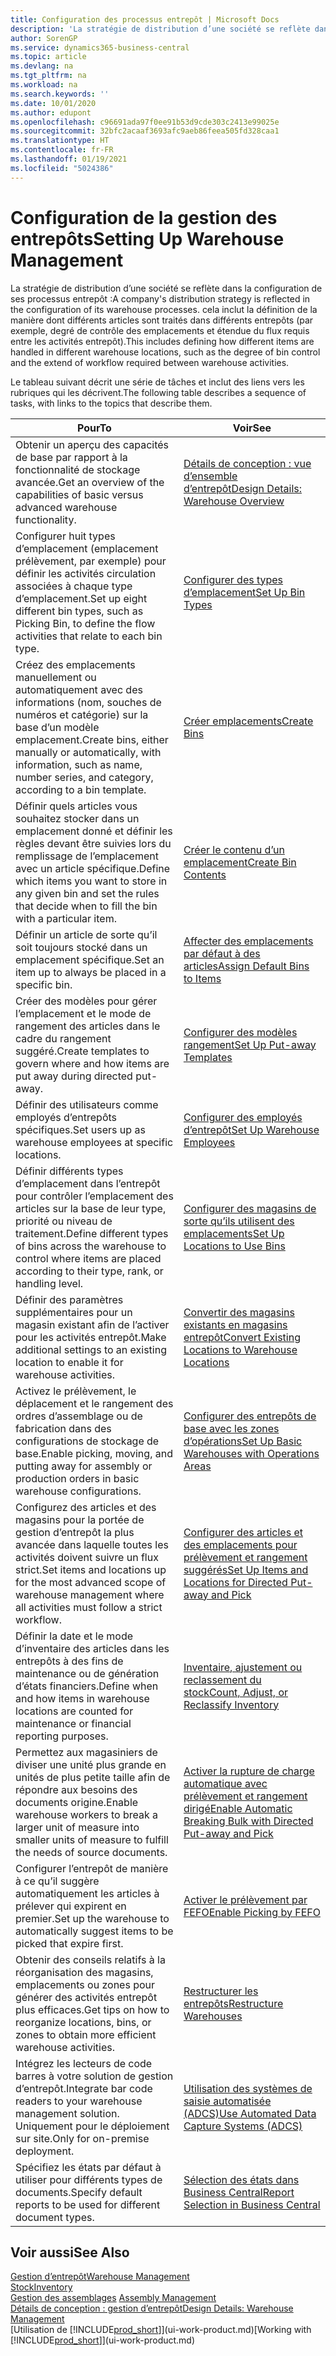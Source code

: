 ```yaml
---
title: Configuration des processus entrepôt | Microsoft Docs
description: 'La stratégie de distribution d’une société se reflète dans la configuration de ses processus entrepôt : cela inclut la définition de la manière dont différents articles sont traités dans différents entrepôts (par exemple, degré de contrôle des emplacements et étendue du flux requis entre les activités entrepôt).'
author: SorenGP
ms.service: dynamics365-business-central
ms.topic: article
ms.devlang: na
ms.tgt_pltfrm: na
ms.workload: na
ms.search.keywords: ''
ms.date: 10/01/2020
ms.author: edupont
ms.openlocfilehash: c96691ada97f0ee91b53d9cde303c2413e99025e
ms.sourcegitcommit: 32bfc2acaaf3693afc9aeb86feea505fd328caa1
ms.translationtype: HT
ms.contentlocale: fr-FR
ms.lasthandoff: 01/19/2021
ms.locfileid: "5024386"
---
```

# <a name="setting-up-warehouse-management"></a><span data-ttu-id="447dc-104">Configuration de la gestion des entrepôts</span><span class="sxs-lookup"><span data-stu-id="447dc-104">Setting Up Warehouse Management</span></span>
<span data-ttu-id="447dc-105">La stratégie de distribution d’une société se reflète dans la configuration de ses processus entrepôt :</span><span class="sxs-lookup"><span data-stu-id="447dc-105">A company's distribution strategy is reflected in the configuration of its warehouse processes.</span></span> <span data-ttu-id="447dc-106">cela inclut la définition de la manière dont différents articles sont traités dans différents entrepôts (par exemple, degré de contrôle des emplacements et étendue du flux requis entre les activités entrepôt).</span><span class="sxs-lookup"><span data-stu-id="447dc-106">This includes defining how different items are handled in different warehouse locations, such as the degree of bin control and the extend of workflow required between warehouse activities.</span></span>  

 <span data-ttu-id="447dc-107">Le tableau suivant décrit une série de tâches et inclut des liens vers les rubriques qui les décrivent.</span><span class="sxs-lookup"><span data-stu-id="447dc-107">The following table describes a sequence of tasks, with links to the topics that describe them.</span></span>   

|<span data-ttu-id="447dc-108">**Pour**</span><span class="sxs-lookup"><span data-stu-id="447dc-108">**To**</span></span>|<span data-ttu-id="447dc-109">**Voir**</span><span class="sxs-lookup"><span data-stu-id="447dc-109">**See**</span></span>|  
|------------|-------------|  
|<span data-ttu-id="447dc-110">Obtenir un aperçu des capacités de base par rapport à la fonctionnalité de stockage avancée.</span><span class="sxs-lookup"><span data-stu-id="447dc-110">Get an overview of the capabilities of basic versus advanced warehouse functionality.</span></span>|[<span data-ttu-id="447dc-111">Détails de conception : vue d’ensemble d’entrepôt</span><span class="sxs-lookup"><span data-stu-id="447dc-111">Design Details: Warehouse Overview</span></span>](design-details-warehouse-overview.md)|  
|<span data-ttu-id="447dc-112">Configurer huit types d’emplacement (emplacement prélèvement, par exemple) pour définir les activités circulation associées à chaque type d’emplacement.</span><span class="sxs-lookup"><span data-stu-id="447dc-112">Set up eight different bin types, such as Picking Bin, to define the flow activities that relate to each bin type.</span></span>|[<span data-ttu-id="447dc-113">Configurer des types d’emplacement</span><span class="sxs-lookup"><span data-stu-id="447dc-113">Set Up Bin Types</span></span>](warehouse-how-to-set-up-bin-types.md)|  
|<span data-ttu-id="447dc-114">Créez des emplacements manuellement ou automatiquement avec des informations (nom, souches de numéros et catégorie) sur la base d’un modèle emplacement.</span><span class="sxs-lookup"><span data-stu-id="447dc-114">Create bins, either manually or automatically, with information, such as name, number series, and category, according to a bin template.</span></span>|[<span data-ttu-id="447dc-115">Créer emplacements</span><span class="sxs-lookup"><span data-stu-id="447dc-115">Create Bins</span></span>](warehouse-how-to-create-individual-bins.md)|  
|<span data-ttu-id="447dc-116">Définir quels articles vous souhaitez stocker dans un emplacement donné et définir les règles devant être suivies lors du remplissage de l’emplacement avec un article spécifique.</span><span class="sxs-lookup"><span data-stu-id="447dc-116">Define which items you want to store in any given bin and set the rules that decide when to fill the bin with a particular item.</span></span>|[<span data-ttu-id="447dc-117">Créer le contenu d’un emplacement</span><span class="sxs-lookup"><span data-stu-id="447dc-117">Create Bin Contents</span></span>](warehouse-how-to-set-up-bin-contents.md)|  
|<span data-ttu-id="447dc-118">Définir un article de sorte qu’il soit toujours stocké dans un emplacement spécifique.</span><span class="sxs-lookup"><span data-stu-id="447dc-118">Set an item up to always be placed in a specific bin.</span></span>|[<span data-ttu-id="447dc-119">Affecter des emplacements par défaut à des articles</span><span class="sxs-lookup"><span data-stu-id="447dc-119">Assign Default Bins to Items</span></span>](warehouse-how-to-assign-default-bins-to-items.md)|
|<span data-ttu-id="447dc-120">Créer des modèles pour gérer l’emplacement et le mode de rangement des articles dans le cadre du rangement suggéré.</span><span class="sxs-lookup"><span data-stu-id="447dc-120">Create templates to govern where and how items are put away during directed put-away.</span></span>|[<span data-ttu-id="447dc-121">Configurer des modèles rangement</span><span class="sxs-lookup"><span data-stu-id="447dc-121">Set Up Put-away Templates</span></span>](warehouse-how-to-set-up-put-away-templates.md)|
|<span data-ttu-id="447dc-122">Définir des utilisateurs comme employés d’entrepôts spécifiques.</span><span class="sxs-lookup"><span data-stu-id="447dc-122">Set users up as warehouse employees at specific locations.</span></span>|[<span data-ttu-id="447dc-123">Configurer des employés d’entrepôt</span><span class="sxs-lookup"><span data-stu-id="447dc-123">Set Up Warehouse Employees</span></span>](warehouse-how-to-set-up-warehouse-employees.md)|
|<span data-ttu-id="447dc-124">Définir différents types d’emplacement dans l’entrepôt pour contrôler l’emplacement des articles sur la base de leur type, priorité ou niveau de traitement.</span><span class="sxs-lookup"><span data-stu-id="447dc-124">Define different types of bins across the warehouse to control where items are placed according to their type, rank, or handling level.</span></span>|[<span data-ttu-id="447dc-125">Configurer des magasins de sorte qu’ils utilisent des emplacements</span><span class="sxs-lookup"><span data-stu-id="447dc-125">Set Up Locations to Use Bins</span></span>](warehouse-how-to-set-up-locations-to-use-bins.md)|
|<span data-ttu-id="447dc-126">Définir des paramètres supplémentaires pour un magasin existant afin de l’activer pour les activités entrepôt.</span><span class="sxs-lookup"><span data-stu-id="447dc-126">Make additional settings to an existing location to enable it for warehouse activities.</span></span>|[<span data-ttu-id="447dc-127">Convertir des magasins existants en magasins entrepôt</span><span class="sxs-lookup"><span data-stu-id="447dc-127">Convert Existing Locations to Warehouse Locations</span></span>](warehouse-how-to-convert-existing-locations-to-warehouse-locations.md)|
|<span data-ttu-id="447dc-128">Activez le prélèvement, le déplacement et le rangement des ordres d’assemblage ou de fabrication dans des configurations de stockage de base.</span><span class="sxs-lookup"><span data-stu-id="447dc-128">Enable picking, moving, and putting away for assembly or production orders in basic warehouse configurations.</span></span>|[<span data-ttu-id="447dc-129">Configurer des entrepôts de base avec les zones d’opérations</span><span class="sxs-lookup"><span data-stu-id="447dc-129">Set Up Basic Warehouses with Operations Areas</span></span>](warehouse-how-to-set-up-basic-warehouses-with-operations-areas.md)|  
|<span data-ttu-id="447dc-130">Configurez des articles et des magasins pour la portée de gestion d’entrepôt la plus avancée dans laquelle toutes les activités doivent suivre un flux strict.</span><span class="sxs-lookup"><span data-stu-id="447dc-130">Set items and locations up for the most advanced scope of warehouse management where all activities must follow a strict workflow.</span></span>|[<span data-ttu-id="447dc-131">Configurer des articles et des emplacements pour prélèvement et rangement suggérés</span><span class="sxs-lookup"><span data-stu-id="447dc-131">Set Up Items and Locations for Directed Put-away and Pick</span></span>](warehouse-how-to-set-up-items-for-directed-put-away-and-pick.md)|  
|<span data-ttu-id="447dc-132">Définir la date et le mode d’inventaire des articles dans les entrepôts à des fins de maintenance ou de génération d’états financiers.</span><span class="sxs-lookup"><span data-stu-id="447dc-132">Define when and how items in warehouse locations are counted for maintenance or financial reporting purposes.</span></span>|[<span data-ttu-id="447dc-133">Inventaire, ajustement ou reclassement du stock</span><span class="sxs-lookup"><span data-stu-id="447dc-133">Count, Adjust, or Reclassify Inventory</span></span>](inventory-how-count-adjust-reclassify.md)|
|<span data-ttu-id="447dc-134">Permettez aux magasiniers de diviser une unité plus grande en unités de plus petite taille afin de répondre aux besoins des documents origine.</span><span class="sxs-lookup"><span data-stu-id="447dc-134">Enable warehouse workers to break a larger unit of measure into smaller units of measure to fulfill the needs of source documents.</span></span>|[<span data-ttu-id="447dc-135">Activer la rupture de charge automatique avec prélèvement et rangement dirigé</span><span class="sxs-lookup"><span data-stu-id="447dc-135">Enable Automatic Breaking Bulk with Directed Put-away and Pick</span></span>](warehouse-enable-automatic-breaking-bulk-with-directed-put-away-and-pick.md)|  
|<span data-ttu-id="447dc-136">Configurer l’entrepôt de manière à ce qu’il suggère automatiquement les articles à prélever qui expirent en premier.</span><span class="sxs-lookup"><span data-stu-id="447dc-136">Set up the warehouse to automatically suggest items to be picked that expire first.</span></span>|[<span data-ttu-id="447dc-137">Activer le prélèvement par FEFO</span><span class="sxs-lookup"><span data-stu-id="447dc-137">Enable Picking by FEFO</span></span>](warehouse-picking-by-fefo.md)|
|<span data-ttu-id="447dc-138">Obtenir des conseils relatifs à la réorganisation des magasins, emplacements ou zones pour générer des activités entrepôt plus efficaces.</span><span class="sxs-lookup"><span data-stu-id="447dc-138">Get tips on how to reorganize locations, bins, or zones to obtain more efficient warehouse activities.</span></span>|[<span data-ttu-id="447dc-139">Restructurer les entrepôts</span><span class="sxs-lookup"><span data-stu-id="447dc-139">Restructure Warehouses</span></span>](warehouse-how-to-restructure-warehouses.md)|
|<span data-ttu-id="447dc-140">Intégrez les lecteurs de code barres à votre solution de gestion d’entrepôt.</span><span class="sxs-lookup"><span data-stu-id="447dc-140">Integrate bar code readers to your warehouse management solution.</span></span> <span data-ttu-id="447dc-141">Uniquement pour le déploiement sur site.</span><span class="sxs-lookup"><span data-stu-id="447dc-141">Only for on-premise deployment.</span></span>|[<span data-ttu-id="447dc-142">Utilisation des systèmes de saisie automatisée (ADCS)</span><span class="sxs-lookup"><span data-stu-id="447dc-142">Use Automated Data Capture Systems (ADCS)</span></span>](warehouse-use-automated-data-capture-systems-adcs.md)|
|<span data-ttu-id="447dc-143">Spécifiez les états par défaut à utiliser pour différents types de documents.</span><span class="sxs-lookup"><span data-stu-id="447dc-143">Specify default reports to be used for different document types.</span></span>|[<span data-ttu-id="447dc-144">Sélection des états dans Business Central</span><span class="sxs-lookup"><span data-stu-id="447dc-144">Report Selection in Business Central</span></span>](across-report-selections.md)|

## <a name="see-also"></a><span data-ttu-id="447dc-145">Voir aussi</span><span class="sxs-lookup"><span data-stu-id="447dc-145">See Also</span></span>  
[<span data-ttu-id="447dc-146">Gestion d’entrepôt</span><span class="sxs-lookup"><span data-stu-id="447dc-146">Warehouse Management</span></span>](warehouse-manage-warehouse.md)  
[<span data-ttu-id="447dc-147">Stock</span><span class="sxs-lookup"><span data-stu-id="447dc-147">Inventory</span></span>](inventory-manage-inventory.md)  
<span data-ttu-id="447dc-148">[Gestion des assemblages](assembly-assemble-items.md)  </span><span class="sxs-lookup"><span data-stu-id="447dc-148">[Assembly Management](assembly-assemble-items.md)  </span></span>  
[<span data-ttu-id="447dc-149">Détails de conception : gestion d’entrepôt</span><span class="sxs-lookup"><span data-stu-id="447dc-149">Design Details: Warehouse Management</span></span>](design-details-warehouse-management.md)  
<span data-ttu-id="447dc-150">[Utilisation de [!INCLUDE[prod_short](includes/prod_short.md)]](ui-work-product.md)</span><span class="sxs-lookup"><span data-stu-id="447dc-150">[Working with [!INCLUDE[prod_short](includes/prod_short.md)]](ui-work-product.md)</span></span>
